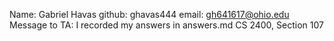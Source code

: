 Name: Gabriel Havas
github: ghavas444
email: gh641617@ohio.edu
Message to TA: I recorded my answers in answers.md
CS 2400, Section 107

